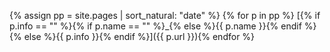 {% assign pp = site.pages | sort_natural: "date" %}
{% for p in pp %} [{% if p.info == "" %}{% if p.name == "" %}_{% else %}{{ p.name }}{% endif %}{% else %}{{ p.info }}{% endif %}]({{ p.url }}){% endfor %}
